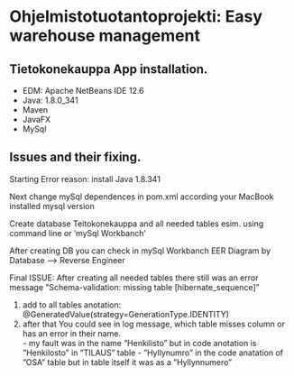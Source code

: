 # Ohjelmistotuotantoprojekti: Easy warehouse management

## Tietokonekauppa App installation. 

- EDM: Apache NetBeans IDE 12.6
- Java: 1.8.0_341
- Maven
- JavaFX
- MySql


## Issues and their fixing.

 Starting Error reason: install Java 1.8.341

Next change mySql dependences in pom.xml according your MacBook installed mysql version 
 
Create database Teitokonekauppa and all needed tables esim. using command line or ’mySql Workbanch’

After creating DB you can check in mySql Workbanch EER Diagram by Database –> Reverse Engineer 

Final ISSUE: After creating all needed tables there still was an error message "Schema-validation: missing table [hibernate_sequence]”

1. add to all tables anotation: @GeneratedValue(strategy=GenerationType.IDENTITY)
2. after that You could see in log message, which table misses column or has an error in their name.   
        -  my fault was in the name ”Henkilisto” but in code anotation is ”Henkilosto” in ”TILAUS” table 
        - ”Hyllynumro” in the code anatation of ”OSA” table but in table itself it was as a ”Hyllynnumero”


